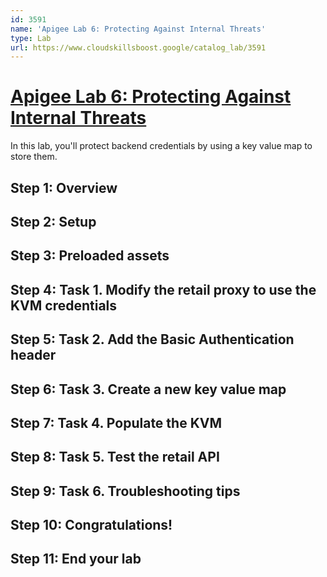 ```yaml
---
id: 3591
name: 'Apigee Lab 6: Protecting Against Internal Threats'
type: Lab
url: https://www.cloudskillsboost.google/catalog_lab/3591
---
```


# [Apigee Lab 6: Protecting Against Internal Threats](https://www.cloudskillsboost.google/catalog_lab/3591)

In this lab, you'll protect backend credentials by using a key value map to store them.

## Step 1: Overview

## Step 2: Setup

## Step 3: Preloaded assets

## Step 4: Task 1. Modify the retail proxy to use the KVM credentials

## Step 5: Task 2. Add the Basic Authentication header

## Step 6: Task 3. Create a new key value map

## Step 7: Task 4. Populate the KVM

## Step 8: Task 5. Test the retail API

## Step 9: Task 6. Troubleshooting tips

## Step 10: Congratulations!

## Step 11: End your lab
